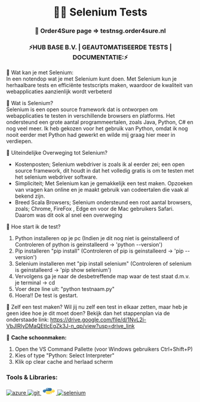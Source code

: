 <h1 align="center">👨‍💻 Selenium Tests</h1>
<h3 align="center">🌱 Order4Sure page => testnsg.order4sure.nl</h3>

<h3 align="center">⚡HUB BASE B.V. | GEAUTOMATISEERDE TESTS | DOCUMENTATIE:⚡ </h3>
<p align="left">
💠 Wat kan je met Selenium: <br>
In een notendop wat je met Selenium kunt doen. Met Selenium kun je herhaalbare tests en
efficiënte testscripts maken, waardoor de kwaliteit van webapplicaties aanzienlijk wordt
verbeterd

💠 Wat is Selenium? <br>
Selenium is een open source framework dat is ontworpen om webapplicaties te testen in
verschillende browsers en platforms. Het ondersteund een grote aantal programmeertalen, zoals
Java, Python, C# en nog veel meer. Ik heb gekozen voor het gebruik van Python, omdat ik nog
nooit eerder met Python had gewerkt en wilde mij graag hier meer in verdiepen. 

💠 Uiteindelijke Overweging tot Selenium?
- Kostenposten;
Selenium webdriver is zoals ik al eerder zei; een open source framework, dit
houdt in dat het volledig gratis is om te testen met het selenium webdriver software.
- Simpliciteit; 
Met Selenium kan je gemakkelijk een test maken. Opzoeken van vragen kan
online en je maakt gebruik van codeertalen die vaak al bekend zijn.
- Breed Scala Browsers;
Selenium ondersteund een root aantal browsers, zoals; Chrome,
FireFox , Edge en voor de Mac gebruikers Safari. Daarom was dit ook al snel een overweging

💠 Hoe start ik de test? 
1. Python installeren op je pc (Indien je dit nog niet is geinstalleerd of Controleren of python is geinstalleerd -> 'python --version')
2. Pip installeren "pip install" (Controleren of pip is geinstalleerd -> 'pip --version')
3. Selenium installeren met  "pip install selenium" (Controleren of selenium is geinstalleerd -> 'pip show selenium')
4. Vervolgens ga je naar de desbetreffende map waar de test staat d.m.v. je terminal -> cd
5. Voer deze line uit: "python testnaam.py"
6. Hoera!! De test is gestart.

💠 Zelf een test maken? 
Wil jij nu zelf een test in elkaar zetten, maar heb je geen idee hoe je dit moet doen? 
Bekijk dan het stappenplan via de onderstaade link: 
https://drive.google.com/file/d/1NvL2i-VbJlRIyDMaQEtIcEgZk3J-n_qp/view?usp=drive_link

💠 <b>Cache schoonmaken:</b> 
1. Open the VS Command Pallette (voor Windows gebruikers Ctrl+Shift+P)
2. Kies of type "Python: Select Interpreter"
3. Klik op clear cache and herlaad scherm
</p>

<h3 align="left">Tools & Libraries:</h3>
<p align="left"> <a href="https://azure.microsoft.com/en-in/" target="_blank" rel="noreferrer"> <img src="https://www.vectorlogo.zone/logos/microsoft_azure/microsoft_azure-icon.svg" alt="azure" width="20" height="20"/> </a> <a href="https://git-scm.com/" target="_blank" rel="noreferrer"> <img src="https://www.vectorlogo.zone/logos/git-scm/git-scm-icon.svg" alt="git" width="20" height="20"/> </a> <a href="https://www.python.org" target="_blank" rel="noreferrer"> <img src="https://raw.githubusercontent.com/devicons/devicon/master/icons/python/python-original.svg" alt="python" width="40" height="20"/> </a> <a href="https://www.selenium.dev" target="_blank" rel="noreferrer"> <img src="https://raw.githubusercontent.com/detain/svg-logos/780f25886640cef088af994181646db2f6b1a3f8/svg/selenium-logo.svg" alt="selenium" width="20" height="20"/> </a> </p>
